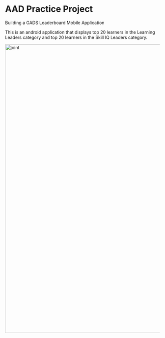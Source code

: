 # AAD Practice Project

Building a GADS Leaderboard Mobile Application

This is an android application that displays top 20 learners in the Learning Leaders category and top 20 learners in the Skill IQ Leaders category.



<img width="940" alt="joint" src="https://user-images.githubusercontent.com/28142244/129281745-b7b0550a-248e-4eea-981c-d2deba6df29b.png">






